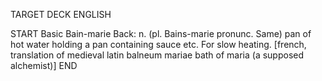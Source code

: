 TARGET DECK
ENGLISH

START
Basic
Bain-marie
Back: n. (pl. Bains-marie pronunc. Same) pan of hot water holding a pan containing sauce etc. For slow heating. [french, translation of medieval latin balneum mariae bath of maria (a supposed alchemist)]
END
